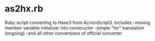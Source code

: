 as2hx.rb
========

Ruby script converting to Haxe3 from AcrionScript3.
Includes
-moving member variable initializer into constructor
-simple "for" translation (ongoing)
-and all other conversions of official converter
